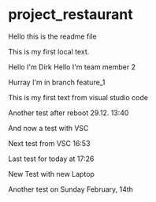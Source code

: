 # project_restaurant

Hello this is the readme file

This is my first local text.


Hello I'm Dirk
Hello I'm team member 2

Hurray I'm in branch feature_1

This is my first text from visual studio code

Another test after reboot 29.12. 13:40

And now a test with VSC

Next test from VSC 16:53

Last test for today at 17:26

New Test with new Laptop

Another test on Sunday February, 14th
